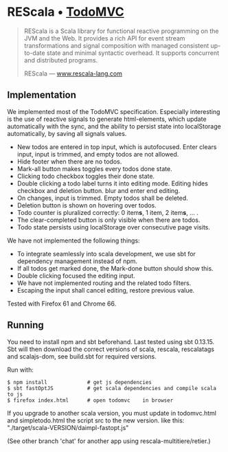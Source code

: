 # REScala • [TodoMVC](http://todomvc.com)

>
> REScala is a Scala library for functional reactive programming on the JVM and
> the Web. It provides a rich API for event stream transformations and signal
> composition with managed consistent up-to-date state and minimal syntactic
> overhead. It supports concurrent and distributed programs.
>
> REScala — www.rescala-lang.com
>

## Implementation

We implemented most of the TodoMVC specification.
Especially interesting is the use of reactive signals to generate html-elements,
which update automatically with the sync, and the ability to persist state into
localStorage automatically, by saving all signals values.

 *  New todos are entered in top input, which is autofocused.
    Enter clears input, input is trimmed, and empty todos are not allowed.
 *  Hide footer when there are no todos.
 *  Mark-all button makes toggles every todos done state.
 *  Clicking todo checkbox toggles their done state.
 *  Double clicking a todo label turns it into editing mode.
    Editing hides checkbox and deletion button.
    blur and enter end editing.
 *  On changes, input is trimmed. Empty todos shall be deleted.
 *  Deletion button is shown on hovering over todos.
 *  Todo counter is pluralized correctly: 0 item**s**, 1 item, 2 item**s**, ... .
 *  The clear-completed button is only visible when there are todos.
 *  Todo state persists using localStorage over consecutive page visits.

We have not implemented the following things:

 *  To integrate seamlessly into scala development, we use sbt for dependency
    management instead of npm.
 *  If all todos get marked done, the Mark-done button should show this.
 *  Double clicking focused the editing input.
 *  We have not implemented routing and the related todo filters.
 *  Escaping the input shall cancel editing, restore previous value.

Tested with Firefox 61 and Chrome 66.

## Running

You need to install npm and sbt beforehand. Last tested using sbt 0.13.15.
Sbt will then download the correct versions of scala, rescala, rescalatags and
scalajs-dom, see build.sbt for required versions.

Run with:

~~~
$ npm install             # get js dependencies
$ sbt fastOptJS           # get scala dependencies and compile scala to js
$ firefox index.html      # open todomvc    in browser
~~~

If you upgrade to another scala version, you must update in todomvc.html and
simpletodo.html the script src to the new version.
  like this: "./target/scala-VERSION/daimpl-fastopt.js"

(See other branch 'chat' for another app using rescala-multitiere/retier.)


